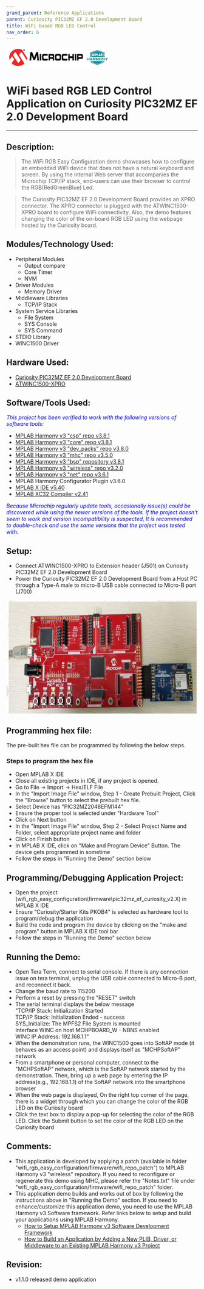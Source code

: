 ```yaml
---
grand_parent: Reference Applications
parent: Curiosity PIC32MZ EF 2.0 Development Board
title: WiFi based RGB LED Control
nav_order: 6
---
```

<img src = "images/microchip_logo.png">
<img src = "images/microchip_mplab_harmony_logo_small.png">

# WiFi based RGB LED Control Application on Curiosity PIC32MZ EF 2.0 Development Board
-----
## Description:

>  The WiFi RGB Easy Configuration demo showcases how to configure an embedded WiFi device that does not have a
    natural keyboard and screen. By using the internal Web server that accompanies the Microchip TCP/IP stack,
    end-users can use their browser to control the RGB(RedGreenBlue) Led.

> The Curiosity PIC32MZ EF 2.0 Development Board provides an XPRO connector. The XPRO connector is plugged with the
    ATWINC1500-XPRO board to configure WiFi connectivity. Also, the demo features changing the color of the on-board
    RGB LED using the webpage hosted by the Curiosity board.


## Modules/Technology Used:

- Peripheral Modules      
	- Output compare
	- Core Timer
	- NVM
- Driver Modules
	- Memory Driver
- Middleware Libraries
	- TCP/IP Stack
- System Service Libraries
	- File System
	- SYS Console
	- SYS Command
- STDIO Library
- WINC1500 Driver

## Hardware Used:

- [Curiosity PIC32MZ EF 2.0 Development Board](https://www.microchip.com/Developmenttools/ProductDetails/DM320209)   
- [ATWINC1500-XPRO](https://www.microchip.com/DevelopmentTools/ProductDetails/ATWINC1500-XPRO)


## Software/Tools Used:
<span style="color:blue"> *This project has been verified to work with the following versions of software tools:*</span>  

 - [MPLAB Harmony v3 "csp" repo v3.8.1](https://github.com/Microchip-MPLAB-Harmony/csp/releases/tag/v3.8.1)
 - [MPLAB Harmony v3 "core" repo v3.8.1](https://github.com/Microchip-MPLAB-Harmony/core/releases/tag/v3.8.1)          
 - [MPLAB Harmony v3 "dev_packs" repo v3.8.0](https://github.com/Microchip-MPLAB-Harmony/dev_packs/releases/tag/v3.8.0)  
 - [MPLAB Harmony v3 "mhc" repo v3.5.0](https://github.com/Microchip-MPLAB-Harmony/mhc/releases/tag/v3.5.0)   
 - [MPLAB Harmony v3 "bsp" repository v3.8.1](https://github.com/Microchip-MPLAB-Harmony/bsp/releases/tag/v3.8.1)
 - [MPLAB Harmony v3 "wireless" repo v3.2.0](https://github.com/Microchip-MPLAB-Harmony/wireless/releases/tag/v3.2.0)
 - [MPLAB Harmony v3 "net" repo v3.6.1](https://github.com/Microchip-MPLAB-Harmony/net/releases/tag/v3.6.1)
 - MPLAB Harmony Configurator Plugin v3.6.0
 - [MPLAB X IDE v5.40](https://www.microchip.com/mplab/mplab-x-ide)
 - [MPLAB XC32 Compiler v2.41](https://www.microchip.com/mplab/compilers)

 <span style="color:blue"> *Because Microchip regularly update tools, occasionally issue(s) could be discovered while using the newer versions of the tools. If the project doesn’t seem to work and version incompatibility is suspected, It is recommended to double-check and use the same versions that the project was tested with.* </span>

## Setup:
 - Connect ATWINC1500-XPRO to Extension header (J501) on Curiosity PIC32MZ EF 2.0 Development Board
 - Power the Curiosity PIC32MZ EF 2.0 Development Board from a Host PC through a Type-A male to micro-B USB cable connected to Micro-B port (J700)  
<img src = "images/wifi_rgb_easy_configuration_demo_setup.png" width="650" height="300" align="middle">

## Programming hex file:
The pre-built hex file can be programmed by following the below steps.  

### Steps to program the hex file
- Open MPLAB X IDE
- Close all existing projects in IDE, if any project is opened.
- Go to File -> Import -> Hex/ELF File
- In the "Import Image File" window, Step 1 - Create Prebuilt Project, Click the "Browse" button to select the prebuilt hex file.
- Select Device has "PIC32MZ2048EFM144"
- Ensure the proper tool is selected under "Hardware Tool"
- Click on Next button
- In the "Import Image File" window, Step 2 - Select Project Name and Folder, select appropriate project name and folder
- Click on Finish button
- In MPLAB X IDE, click on "Make and Program Device" Button. The device gets programmed in sometime
- Follow the steps in "Running the Demo" section below

## Programming/Debugging Application Project:
- Open the project (wifi_rgb_easy_configuration\firmware\pic32mz_ef_curiosity_v2.X) in MPLAB X IDE
- Ensure "Curiosity/Starter Kits PKOB4" is selected as hardware tool to program/debug the application
- Build the code and program the device by clicking on the "make and program" button in MPLAB X IDE tool bar
- Follow the steps in "Running the Demo" section below

## Running the Demo:
- Open Tera Term, connect to serial console. If there is any connection issue on tera terminal, unplug the USB cable connected to Micro-B port, and reconnect it back.
- Change the baud rate to 115200
- Perform a reset by pressing the "RESET" switch
- The serial terminal displays the below message  
"TCP/IP Stack: Initialization Started  
TCP/IP Stack: Initialization Ended - success  
SYS_Initialize: The MPFS2 File System is mounted  
Interface WINC on host MCHPBOARD_W     - NBNS enabled  
WINC IP Address: 192.168.1.1"  
- When the demonstration runs, the WINC1500 goes into SoftAP mode (it behaves as an access point) and displays itself as "MCHPSoftAP" network		
- From a smartphone or personal computer, connect to the "MCHPSoftAP" network, which is the SoftAP network started by the demonstration. Then, bring up a web page by entering the IP address(e.g., 192.168.1.1) of the SoftAP network into the smartphone browser
- When the web page is displayed, On the right top corner of the page, there is a widget through which you can change the color of the RGB LED on the Curiosity board
- Click the text box to display a pop-up for selecting the color of the RGB LED. Click the Submit button to set the color of the RGB LED on the Curiosity board


## Comments:
- This application is developed by applying a patch (available in folder "wifi_rgb_easy_configuration/firmware/wifi_repo_patch") to MPLAB Harmony v3 "wireless" repository.
If you need to reconfigure or regenerate this demo using MHC, please refer the "Notes.txt" file under "wifi_rgb_easy_configuration/firmware/wifi_repo_patch" folder.
- This application demo builds and works out of box by following the instructions above in "Running the Demo" section. If you need to enhance/customize this application demo, you need to use the MPLAB Harmony v3 Software framework. Refer links below to setup and build your applications using MPLAB Harmony.
	- [How to Setup MPLAB Harmony v3 Software Development Framework](https://www.microchip.com/mymicrochip/filehandler.aspx?ddocname=en1000821)
	- [How to Build an Application by Adding a New PLIB, Driver, or Middleware to an Existing MPLAB Harmony v3 Project](http://ww1.microchip.com/downloads/en/DeviceDoc/How_to_Build_Application_Adding_PLIB_%20Driver_or_Middleware%20_to_MPLAB_Harmony_v3Project_DS90003253A.pdf)  

## Revision:
- v1.1.0 released demo application
